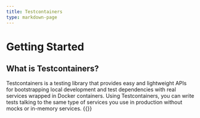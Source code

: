 ```yaml
---
title: Testcontainers
type: markdown-page
---
```

# Getting Started
## What is Testcontainers?
Testcontainers is a testing library that provides easy and lightweight APIs for bootstrapping local development and test dependencies with real services wrapped in Docker containers. Using Testcontainers, you can write tests talking to the same type of services you use in production without mocks or in-memory services.
{{<languages>}}